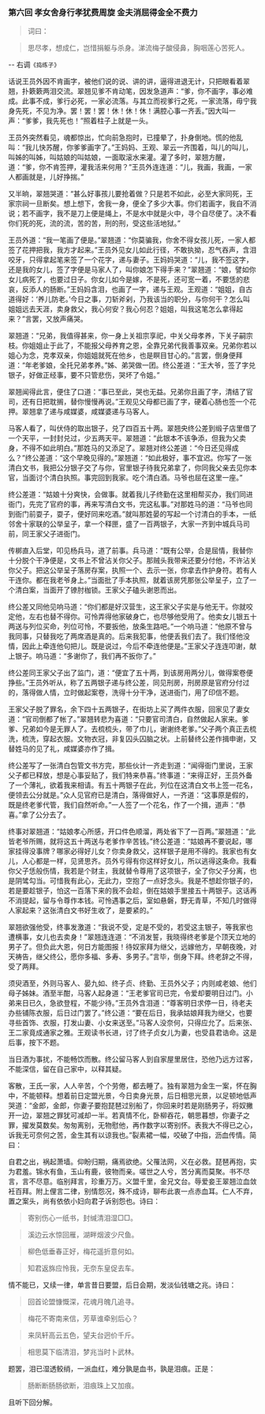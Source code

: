 <script type="text/javascript">
    var head = document.getElementsByTagName('head')[0];
    cssURL = '/public/article_1.css';
    linkTag = document.createElement('link');
    linkTag.href = cssURL;
    linkTag.setAttribute('type','text/css');
    linkTag.setAttribute('rel','stylesheet');
    head.appendChild(linkTag);
</script>
### 第六回  孝女舍身行孝犹费周旋  金夫消屈得金全不费力 

> 词曰：

> 思尽孝，想成仁，岂惜捐躯与杀身。涕流梅子酸侵鼻，胸咽莲心苦死人。

-- 右调`《捣练子》`

话说王员外因不肯画字，被他们说的说、讲的讲，逼得进退无计，只把眼看着翠翘，扑簌簌两泪交流。翠翘见爹不肯动笔，因发急道声：“爹，你不画字，事必难成。此事不成，爹行必死，一家必流落。与其立而视爹行之死，一家流落，毋宁我身先死，不见为净。罢！罢！罢！休！休！休！满腔心事一齐丢。”因大叫一声：“爹爹，我先死也！”照着柱子上就是一头。

王员外突然看见，魂都惊出，忙向前急抱时，已撞晕了，扑身倒地。慌的他乱叫：“我儿快苏醒，你爹爹画字了。”王妈妈、王观、翠云一齐围着，叫儿的叫儿，叫姊的叫姊，叫姑娘的叫姑娘，一面取滚水来灌。灌了多时，翠翘方醒，道：“爹，你不肯签押，灌我活来何用？”王员外连连道：“儿，我画，我画，一家人都画就是，儿好挣揣。”

又半晌，翠翘哭道：“甚么好事孩儿要抢着做？只是若不如此，必至大家同死，王家宗祠一旦断矣。想上想下，舍我一身，便全了多少大事。你们若画字，我自不消说；若不画字，我不是刀上便是绳上，不是水中就是火中，寻个自尽便了。决不看你们死的死，流的流，苦的苦，刑的刑，受这些活地狱。”

王员外道：“我一笔画了便是。”翠翘道：“你莫骗我，你舍不得女孩儿死，一家人都签了花押把我，我方才起来。”王员外见女儿如此行径，不敢执拗，忍气吞声，含泪咬牙，只得拿起笔来签了一个花字，递与妻子。王妈妈哭道：“儿，我不签这字，还是我的女儿，签了字便是马家人了，叫你娘怎下得手来？”翠翘道：“娘，譬如你女儿病死了，也要过日子。你女儿如今是嫁，不是死，还可宽一着，不要恁的悲哀，反添人的肠断。”王妈妈含泪，也画了一字，递与王观。王观道：“姐姐，自古道得好：‘养儿防老。’今日之事，刀斩斧剁，乃我该当的职分，与你何干？怎么叫姐姐远去天涯，卖身救父，我心何安？我心何忍？姐姐，叫我这笔怎么拿得起来？”言罢，又放声痛哭。

翠翘道：“兄弟，我值得甚来，你一身上关祖宗享祀，中关父母孝养，下关子嗣宗枝。你姐姐止于此了，不能报父母养育之恩，全靠兄弟代我善事双亲。兄弟你若以姐心为念，克孝双亲，你姐姐就死在他乡，也是瞑目甘心的。”言罢，倒身便拜道：“年老爹娘，全托兄弟孝养。”姊、弟哭做一团。终公差道：“王大爷，签了字兑银子，好做正经事，要不只管悲伤，哭坏了令姐。”

翠翘闻得此言，便住了口道：“事已至此，哭也无益。兄弟你且画了字，清结了官司，还有日把耽搁，替你慢慢再说。”王观见父母都已画了字，硬着心肠也签一个花押。翠翘拿了递与咸媒婆，咸媒婆递与马客人。

马客人看了，叫伏侍的取出银子，兑了四百五十两。翠翘央终公差到缎子店里借了一个天平，一封封兑过，少五两天平。翠翘道：“此银本不该争添，但我为父卖身，不得不如此明白。”那姓马的又添足了。翠翘对终公差道：“今日还见得成么？”终公差道：“这个早晚见得的。”翠翘道：“如此极好，事不宜迟。你写了一张清白文书，我把公分银子交了与你，官里银子待我兄弟拿了，你同我父亲去见你本官，当面讨个清白执照。事完回到我家。吃个清白酒。马爷也屈在这里一座。”

终公差道：“姑娘十分爽快，会做事。就着我儿子终勤在这里相帮买办，我们同进衙门，先完了官府的事，再来写清白文书，完这私事。”对那姓马的道：“马爷也同到衙门前耍子，耍子，便好同来吃酒。”就叫那姓晏的写起一个讨清白的手本，一纸邻舍十家联的公举呈子，拿一个释匣，盛了一百两银子，大家一齐到中城兵马司前，同王家父子进衙门。

传梆直入后堂，叩见杨兵马，道了前事。兵马道：“既有公举，合是屈情，我替你十分脱个干净便是，文书上不曾沾关你父子。那贼头我带来还要分付他，不许沾关你父子。把这公举呈子落房存案，执照一个、去示一张，你拿去作护身符。若有人干连你。都在我老爷身上。”当面批了手本执照，就着该房凭那张公举呈子，立了一个清白案，当面开了镣肘枷锁。王家父子磕头谢恩而出。

终公差又同他见响马道：“你们都是好汉营生，这王家父子实是与他无干。你就咬定他，左右也替不得你。可怜弄得他家破身亡，也尽够他受用了。他卖女儿银五十两送与列位买命，列位可怜，不要扳他，放条生路吧。”一个响马道：“他原不曾与我同事，只替我吃了两席酒是真的。后来我犯事，他便丢我们去了。我们怪他没情，因此上牵连他句把儿。既是说过，今后不牵连他便是。”王家父子连连叩谢，献上银子。响马道：“多谢你了，我们再不扳你了。”

终公差同王家父子出了监门，道：“便宜了五十两，到该房用两分儿，做得案卷便挣些。”王员外听从，称了五两银子递与终公差，同见刑房，刑房原是官府分付过的，落得做人情，立时做起案卷，洗得十分干净，送进衙门，用了印信不题。

王家父子脱了罪名，余下四十五两银子，在街坊上买了两件衣服，回家见了妻女道：“官司倒都了帐了。”翠翘转悲为喜道：“只要官司清白，自然做起人家来。爹爹、兄弟如今是无罪人了。去梳梳头，带了巾儿，谢谢终老爹。”父子两个真正去梳洗，梳洗，穿起衣服。文物衣冠，非复囚头囚脑之状。上前替终公差作揖申谢，又替姓马的见了礼，咸媒婆亦作了揖。

终公差写了一张清白包管文书方完，那些伙计一齐走到道：“闻得衙门里说，王家父子都已释放，想是心事妥贴了，我们特来恭喜。”终事道：“来得正好，王员外备了一个薄礼，欲着我来相请。有五十两银子在此，列位在这清白文书上签一花名，便领去公分就是。”众人见官府已是清白，落得做好人，一齐道：“这事原是假的，既是终老爹代管，我们自然听命。”一人签了一个花名，作了一个揖，道声：“恭喜。”拿了公分去了。

终事对翠翘道：“姑娘孝心所感，开口件色顺溜，两处省下了一百两。”翠翘道：“此皆老爷所赐，就将这五十两送与老爹作辛苦钱。”终公差道：“姑娘再不要说起，哪家挂得没事牌？哪家必得好儿女？你卖身救父，这样银子是用不得的。我家也有女儿，人心都是一样，见贤思齐。员外亏得有你这样好女儿，所以逃得这条命。我看你父子恁般伤情，我若是个财主，我就替令尊用了这项银子，全了你父子分离，也是阴骘勾当。可惜我有此心，无此力，空抱了一点好念头。我是不想趁你银子的，若是要趁银子，怕这一百落下来的我不会趁，倒在姑娘手里接五十两银子。这话再不消提起，留与令尊作本钱。可怜遇事之后，室如悬磐，野无青草，不知几时做得人家起来？这张清白文书好生收了，是要紧的。”

翠翘欲强他受，终事发激道：“我说不受，定是不受的，若受这主银子，等我家也遭横事，女儿也去卖身！”翠翘连连道：“不消发誓，我晓得终老爹是个顶天立地的男子了。但负此大恩，何日方能图报！待奴家拜为继父，远嫁他方，早朝夜晚，对天祷告，继父终公，愿你多福、多寿、多男子。”言毕，倒身下拜。终老辞之不得，受了两拜。

须臾酒至，外则马客人、晏九如、终子贞、终勤、王员外父子；内则咸老娘、他们母子姊妹。酒至半酣，马客人起身道：“王老爹官司已完，令爱却要明日过门。小弟来日已久，急欲登程，不能少待。”王员外含泪道：“尊客明日求停一日，待老夫办些铺陈衣服，后日过门罢了。”终公道：“要在后日，我承姑娘拜我为继父，也要寻些首饰、衣服，打发山妻、小女来送至。”马客人没奈何，只得应允了。后来张、王二家竟成通家之雅。王观读书长进，讨了终子贞女儿为妻，也受县君诰命。这是后事，按下不题。

当日酒为事扰，不能畅饮而散。终公留马客人到自家屋里居住，恐他乃远方过客，不能深信，留在自己家中，以释其疑。

客散，王氏一家，人人辛苦，个个劳倦，都去睡了。独有翠翘为金生一案，怀在胸中，不能顿释。想着前日定盟光景，今日卖身光景，后日相思光景，以足顿地低声哭道：“金郎，金郎，你妻子要抱琵琶过别船了，你回来时若是刚肠男子，将奴撇开一边，翠翘之罪犹可减却一半。若真情不化，卧柳吞花，朝思暮想，你妻子之罪，擢发莫数矣。匆匆离别，无物慰他，再作数字以寄别怀。表我大不得已之心，诉我无可奈何之苦，金生其有以谅我也。”裂素裙一幅，咬破了中指，沥血传情。简曰：

自君之出，祸起萧墙。仰盼归期，痛焉欲绝。父罹法网，义在必救。琵琶再抱，实为君羞。锦水有鱼，玉山有鹿，彼物而亲。嗟世之人兮，苦分离而莫聚。书不尽言，言不尽意。临别拜言，珍重万万。义盟千里，金兄文台。辱爱妾王翠翘泣血敛衽百拜。附上俚言二律，别情怨况，殊不成诗，聊布此衷一点赤血耳。仁人不弃，置之案头，尚有依依小妇向君子诉别怨也。诗曰：

> 寄别伤心一纸书，封缄清泪湿□□。

> 溪边云水惊回雁，湖畔烟波少尺鱼。

> 柳色低垂春正好，梅花遥折意何如。

> 知君返旆应怜我，无奈东皇促去车。

情不能已，又续一律，单言昔日要盟，后日会期，发淡仙钱塘之兆。诗曰：

> 回首论盟慷慨深，花魂月魄几追寻。

> 梅花不寄南来信，芳草谁牵别后心？

> 来凤轩高云五色，望夫台迥价千斤。

> 相思莫下临清泪，梦兆当时卜武林。

题罢，泪已湿透鲛绡，一派血红，难分孰是血书，孰是泪痕。正是：

> 肠断断肠肠欲断，泪痕珠上又加痕。

且听下回分解。